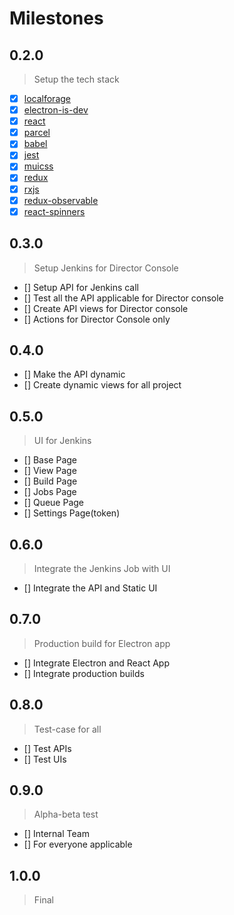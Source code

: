 # Milestones

## 0.2.0
> Setup the tech stack

* [x] [localforage](https://localforage.github.io/localForage)
* [x] [electron-is-dev](https://github.com/sindresorhus/electron-is-dev)
* [x] [react](https://reactjs.org/)
* [x] [parcel](https://parceljs.org/)
* [x] [babel](https://github.com/babel/babel-preset-env)
* [x] [jest](https://facebook.github.io/jest/)
* [x] [muicss](https://www.muicss.com/)
* [x] [redux](https://redux.js.org/)
* [x] [rxjs](http://reactivex.io/rxjs/)
* [x] [redux-observable](https://redux-observable.js.org/)
* [x] [react-spinners](https://github.com/davidhu2000/react-spinners)

## 0.3.0
> Setup Jenkins for Director Console
* [] Setup API for Jenkins call
* [] Test all the API applicable for Director console
* [] Create API views for Director console
* [] Actions for Director Console only

## 0.4.0
* [] Make the API dynamic
* [] Create dynamic views for all project

## 0.5.0
> UI for Jenkins
* [] Base Page
* [] View Page
* [] Build Page
* [] Jobs Page
* [] Queue Page
* [] Settings Page(token)

## 0.6.0
> Integrate the Jenkins Job with UI
* [] Integrate the API and Static UI

## 0.7.0
> Production build for Electron app
* [] Integrate Electron and React App
* [] Integrate production builds

## 0.8.0
> Test-case for all
* [] Test APIs
* [] Test UIs

## 0.9.0
> Alpha-beta test
* [] Internal Team
* [] For everyone applicable

## 1.0.0
> Final